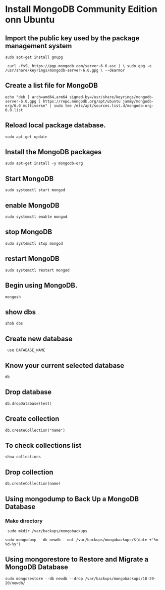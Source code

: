 # Install MongoDB Community Edition onn Ubuntu
 ## Import the public key used by the package management system
 ``` 
 sudo apt-get install gnupg
 
 ```
 ```
  curl -fsSL https://pgp.mongodb.com/server-6.0.asc | \ sudo gpg -o /usr/share/keyrings/mongodb-server-6.0.gpg \ --dearmor
 
 ```
## Create a list file for MongoDB

```
echo "deb [ arch=amd64,arm64 signed-by=/usr/share/keyrings/mongodb-server-6.0.gpg ] https://repo.mongodb.org/apt/ubuntu jammy/mongodb-org/6.0 multiverse" | sudo tee /etc/apt/sources.list.d/mongodb-org-6.0.list
```

## Reload local package database.

``` 
sudo apt-get update
```

## Install the MongoDB packages

``` 
sudo apt-get install -y mongodb-org 
```

## Start MongoDB

```
sudo systemctl start mongod

```
## enable MongoDB
```
sudo systemctl enable mongod
```
## stop MongoDB
```
sudo systemctl stop mongod
```
## restart MongoDB
```
sudo systemctl restart mongod
```
## Begin using MongoDB.

```
mongosh

```
## show dbs

``` 
shob dbs 

```
## Create new database
```  use DATABASE_NAME ```
## Know your current selected database
``` db ```
## Drop database

``` db.dropDatabase(test)   ```

## Create collection
``` db.createCollection("name") ``` 
## To check collections list
```
show collections
```
## Drop collection

``` db.createCollection(name) ```

## Using mongodump to Back Up a MongoDB Database

### Make directory  
```
 sudo mkdir /var/backups/mongobackups
```

```
sudo mongodump --db newdb --out /var/backups/mongobackups/$(date +'%m-%d-%y')
```

## Using mongorestore to Restore and Migrate a MongoDB Database

```
sudo mongorestore --db newdb --drop /var/backups/mongobackups/10-29-20/newdb/

```

